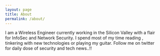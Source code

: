 ```yaml
---
layout: page
title: About
permalink: /about/
---
```


I am a Wireless Engineer currently working in the Silicon Valley with a flair for InfoSec and Network Security. I spend most of my time reading , tinkering with new technologies or playing my guitar.
Follow me on twitter for daily dose of security and tech news..!!